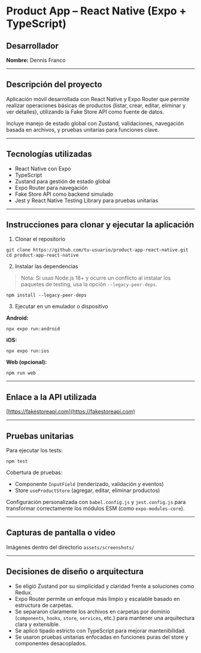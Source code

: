 # Product App – React Native (Expo + TypeScript)

## Desarrollador
**Nombre:** Dennis Franco

---

## Descripción del proyecto

Aplicación móvil desarrollada con React Native y Expo Router que permite realizar operaciones básicas de productos (listar, crear, editar, eliminar y ver detalles), utilizando la Fake Store API como fuente de datos. 

Incluye manejo de estado global con Zustand, validaciones, navegación basada en archivos, y pruebas unitarias para funciones clave.

---

## Tecnologías utilizadas

- React Native con Expo
- TypeScript
- Zustand para gestión de estado global
- Expo Router para navegación
- Fake Store API como backend simulado
- Jest y React Native Testing Library para pruebas unitarias

---

## Instrucciones para clonar y ejecutar la aplicación

1. Clonar el repositorio

```
git clone https://github.com/tu-usuario/product-app-react-native.git
cd product-app-react-native
```

2. Instalar las dependencias

> Nota: Si usas Node.js 18+ y ocurre un conflicto al instalar los paquetes de testing, usa la opción `--legacy-peer-deps`.

```
npm install --legacy-peer-deps
```

3. Ejecutar en un emulador o dispositivo

**Android:**

```
npx expo run:android
```

**iOS:**

```
npx expo run:ios
```

**Web (opcional):**

```
npm run web
```

---

## Enlace a la API utilizada

[https://fakestoreapi.com](https://fakestoreapi.com)

---

## Pruebas unitarias

Para ejecutar los tests:

```
npm test
```

Cobertura de pruebas:

- Componente `InputField` (renderizado, validación y eventos)
- Store `useProductStore` (agregar, editar, eliminar productos)

Configuración personalizada con `babel.config.js` y `jest.config.js` para transformar correctamente los módulos ESM (como `expo-modules-core`).

---

## Capturas de pantalla o video

Imágenes dentro del directorio `assets/screenshots/`

---

## Decisiones de diseño o arquitectura 

- Se eligió Zustand por su simplicidad y claridad frente a soluciones como Redux.
- Expo Router permite un enfoque más limpio y escalable basado en estructura de carpetas.
- Se separaron claramente los archivos en carpetas por dominio (`components`, `hooks`, `store`, `services`, etc.) para mantener una arquitectura clara y extensible.
- Se aplicó tipado estricto con TypeScript para mejorar mantenibilidad.
- Se usaron pruebas unitarias enfocadas en funciones puras del store y componentes desacoplados.
